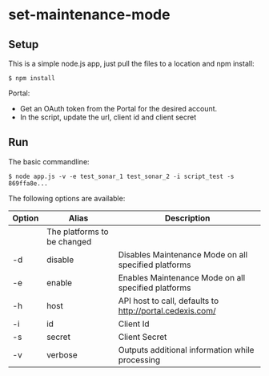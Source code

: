 # set-maintenance-mode

## Setup

This is a simple node.js app, just pull the files to a location and npm install:

```
$ npm install
```

Portal:
* Get an OAuth token from the Portal for the desired account.
* In the script, update the url, client id and client secret

## Run

The basic commandline:

```
$ node app.js -v -e test_sonar_1 test_sonar_2 -i script_test -s 869ffa8e...
```

The following options are available:

Option | Alias | Description
-------|-------|------------
 | | The platforms to be changed
-d | disable | Disables Maintenance Mode on all specified platforms
-e | enable | Enables Maintenance Mode on all specified platforms
-h | host | API host to call, defaults to http://portal.cedexis.com/
-i | id | Client Id
-s | secret | Client Secret
-v | verbose | Outputs additional information while processing